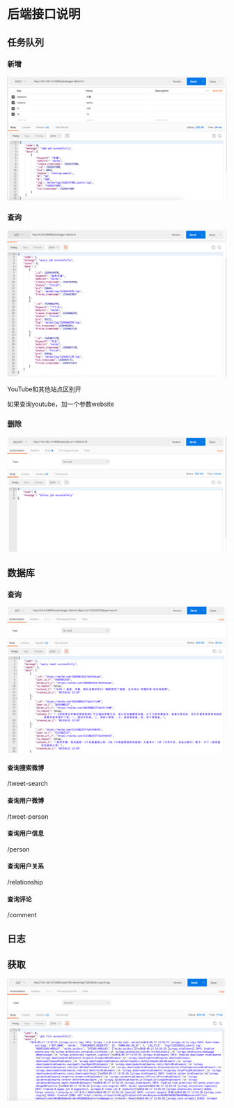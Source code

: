 # 后端接口说明

## 任务队列

### 新增

![](imgs/1.png)

### 查询

![](imgs/2.png)

YouTube和其他站点区别开

如果查询youtube，加一个参数website

### 删除

![](imgs/5.png)

## 数据库

### 查询

![](imgs/3.png)

#### 查询搜索微博

/tweet-search

#### 查询用户微博

/tweet-person

#### 查询用户信息

/person

#### 查询用户关系

/relationship

#### 查询评论

/comment

## 日志

## 获取

![](imgs/4.png)
